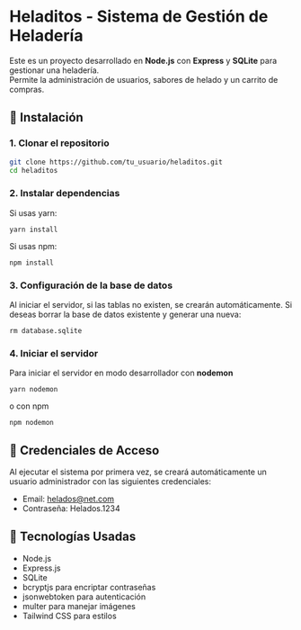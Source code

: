 # Heladitos - Sistema de Gestión de Heladería

Este es un proyecto desarrollado en **Node.js** con **Express** y **SQLite** para gestionar una heladería.  
Permite la administración de usuarios, sabores de helado y un carrito de compras.

## 🚀 Instalación

### 1. Clonar el repositorio
```bash
git clone https://github.com/tu_usuario/heladitos.git
cd heladitos
```
### 2. Instalar dependencias
Si usas yarn:
```
yarn install
```
Si usas npm:
```
npm install
```
### 3. Configuración de la base de datos
Al iniciar el servidor, si las tablas no existen, se crearán automáticamente.
Si deseas borrar la base de datos existente y generar una nueva:
```
rm database.sqlite
```
### 4. Iniciar el servidor
Para iniciar el servidor en modo desarrollador con **nodemon**
```
yarn nodemon
```
o con npm
```
npm nodemon
```
## 🔑 Credenciales de Acceso
Al ejecutar el sistema por primera vez, se creará automáticamente un usuario administrador con las siguientes credenciales:

* Email: helados@net.com
* Contraseña: Helados.1234

## 🔗 Tecnologías Usadas

* Node.js
* Express.js
* SQLite
* bcryptjs para encriptar contraseñas
* jsonwebtoken para autenticación
* multer para manejar imágenes
* Tailwind CSS para estilos